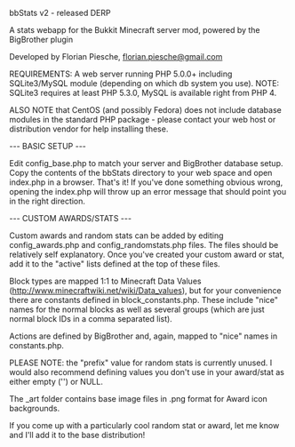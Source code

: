 bbStats v2 - released DERP

A stats webapp for the Bukkit Minecraft server mod, powered by the BigBrother plugin

Developed by Florian Piesche, florian.piesche@gmail.com

REQUIREMENTS: A web server running PHP 5.0.0+ including SQLite3/MySQL module (depending on which db system you use). NOTE: SQLite3 requires at least PHP 5.3.0, MySQL is available right from PHP 4.

ALSO NOTE that CentOS (and possibly Fedora) does not include database modules in the standard PHP package - please contact your web host or distribution vendor for help installing these.


--- BASIC SETUP ---

Edit config_base.php to match your server and BigBrother database setup. Copy the contents of the bbStats directory to your web space and open index.php in a browser. That's it! If you've done something obvious wrong, opening the index.php will throw up an error message that should point you in the right direction.


--- CUSTOM AWARDS/STATS ---

Custom awards and random stats can be added by editing config_awards.php and config_randomstats.php files. The files should be relatively self explanatory. Once you've created your custom award or stat, add it to the "active" lists defined at the top of these files.

Block types are mapped 1:1 to Minecraft Data Values (http://www.minecraftwiki.net/wiki/Data_values), but for your convenience there are constants defined in block_constants.php. These include "nice" names for the normal blocks as well as several groups (which are just normal block IDs in a comma separated list).

Actions are defined by BigBrother and, again, mapped to "nice" names in constants.php.

PLEASE NOTE: the "prefix" value for random stats is currently unused. I would also recommend defining values you don't use in your award/stat as either empty ('') or NULL.


The _art folder contains base image files in .png format for Award icon backgrounds.

If you come up with a particularly cool random stat or award, let me know and I'll add it to the base distribution!